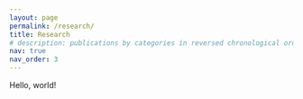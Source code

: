 ```yaml
---
layout: page
permalink: /research/
title: Research
# description: publications by categories in reversed chronological order. generated by jekyll-scholar.
nav: true
nav_order: 3
---
```


Hello, world!

